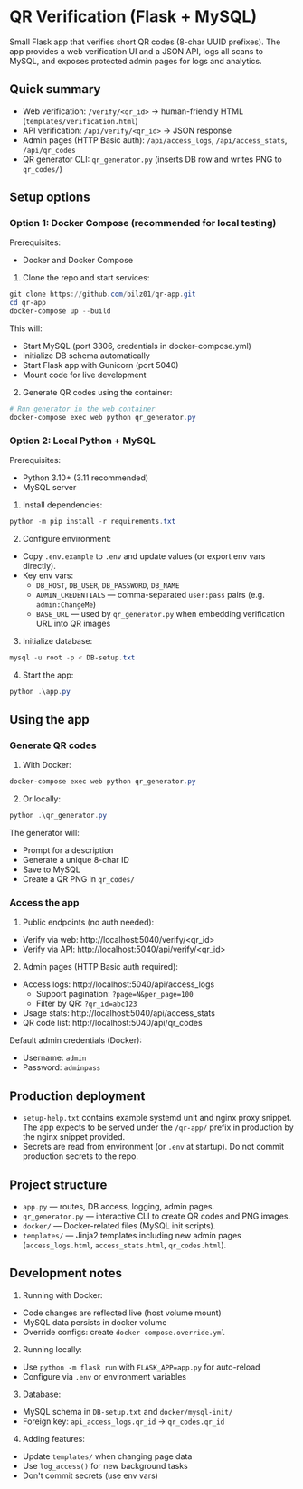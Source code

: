 # QR Verification (Flask + MySQL)

Small Flask app that verifies short QR codes (8-char UUID prefixes). The app provides a web verification UI and a JSON API, logs all scans to MySQL, and exposes protected admin pages for logs and analytics.

## Quick summary
- Web verification: `/verify/<qr_id>` → human-friendly HTML (`templates/verification.html`)
- API verification: `/api/verify/<qr_id>` → JSON response
- Admin pages (HTTP Basic auth): `/api/access_logs`, `/api/access_stats`, `/api/qr_codes`
- QR generator CLI: `qr_generator.py` (inserts DB row and writes PNG to `qr_codes/`)

## Setup options

### Option 1: Docker Compose (recommended for local testing)
Prerequisites:
- Docker and Docker Compose

1. Clone the repo and start services:
```powershell
git clone https://github.com/bilz01/qr-app.git
cd qr-app
docker-compose up --build
```

This will:
- Start MySQL (port 3306, credentials in docker-compose.yml)
- Initialize DB schema automatically
- Start Flask app with Gunicorn (port 5040)
- Mount code for live development

2. Generate QR codes using the container:
```powershell
# Run generator in the web container
docker-compose exec web python qr_generator.py
```

### Option 2: Local Python + MySQL
Prerequisites:
- Python 3.10+ (3.11 recommended)
- MySQL server

1. Install dependencies:
```powershell
python -m pip install -r requirements.txt
```

2. Configure environment:
- Copy `.env.example` to `.env` and update values (or export env vars directly).
- Key env vars:
  - `DB_HOST`, `DB_USER`, `DB_PASSWORD`, `DB_NAME`
  - `ADMIN_CREDENTIALS` — comma-separated `user:pass` pairs (e.g. `admin:ChangeMe`)
  - `BASE_URL` — used by `qr_generator.py` when embedding verification URL into QR images

3. Initialize database:
```powershell
mysql -u root -p < DB-setup.txt
```

4. Start the app:
```powershell
python .\app.py
```

## Using the app

### Generate QR codes
1. With Docker:
```powershell
docker-compose exec web python qr_generator.py
```

2. Or locally:
```powershell
python .\qr_generator.py
```

The generator will:
- Prompt for a description
- Generate a unique 8-char ID
- Save to MySQL
- Create a QR PNG in `qr_codes/`

### Access the app
1. Public endpoints (no auth needed):
- Verify via web: http://localhost:5040/verify/<qr_id>
- Verify via API: http://localhost:5040/api/verify/<qr_id>

2. Admin pages (HTTP Basic auth required):
- Access logs: http://localhost:5040/api/access_logs
  - Support pagination: `?page=N&per_page=100`
  - Filter by QR: `?qr_id=abc123`
- Usage stats: http://localhost:5040/api/access_stats
- QR code list: http://localhost:5040/api/qr_codes

Default admin credentials (Docker):
- Username: `admin`
- Password: `adminpass`

## Production deployment
- `setup-help.txt` contains example systemd unit and nginx proxy snippet. The app expects to be served under the `/qr-app/` prefix in production by the nginx snippet provided.
- Secrets are read from environment (or `.env` at startup). Do not commit production secrets to the repo.

## Project structure
- `app.py` — routes, DB access, logging, admin pages.
- `qr_generator.py` — interactive CLI to create QR codes and PNG images.
- `docker/` — Docker-related files (MySQL init scripts).
- `templates/` — Jinja2 templates including new admin pages (`access_logs.html`, `access_stats.html`, `qr_codes.html`).

## Development notes
1. Running with Docker:
- Code changes are reflected live (host volume mount)
- MySQL data persists in docker volume
- Override configs: create `docker-compose.override.yml`

2. Running locally:
- Use `python -m flask run` with `FLASK_APP=app.py` for auto-reload
- Configure via `.env` or environment variables

3. Database:
- MySQL schema in `DB-setup.txt` and `docker/mysql-init/`
- Foreign key: `api_access_logs.qr_id` → `qr_codes.qr_id`

4. Adding features:
- Update `templates/` when changing page data
- Use `log_access()` for new background tasks
- Don't commit secrets (use env vars)
